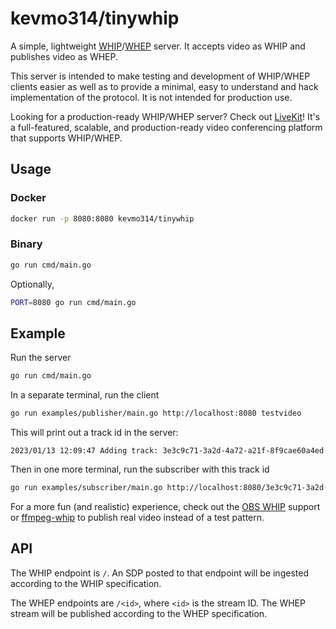 # kevmo314/tinywhip

A simple, lightweight [WHIP](https://datatracker.ietf.org/doc/html/draft-ietf-wish-whip)/[WHEP](https://www.ietf.org/id/draft-murillo-whep-01.html) server. It accepts video as WHIP and publishes video as WHEP.

This server is intended to make testing and development of WHIP/WHEP clients easier as well as to provide a minimal, easy to understand and hack implementation of the protocol. It is not intended for production use.

Looking for a production-ready WHIP/WHEP server? Check out [LiveKit](https://livekit.io/)! It's a full-featured, scalable, and production-ready video conferencing platform that supports WHIP/WHEP.

## Usage

### Docker

```bash
docker run -p 8080:8080 kevmo314/tinywhip
```

### Binary

```bash
go run cmd/main.go
```

Optionally,

```bash
PORT=8080 go run cmd/main.go
```

## Example

Run the server

```bash
go run cmd/main.go
```

In a separate terminal, run the client

```bash
go run examples/publisher/main.go http://localhost:8080 testvideo
```

This will print out a track id in the server:

```
2023/01/13 12:09:47 Adding track: 3e3c9c71-3a2d-4a72-a21f-8f9cae60a4ed
```

Then in one more terminal, run the subscriber with this track id

```bash
go run examples/subscriber/main.go http://localhost:8080/3e3c9c71-3a2d-4a72-a21f-8f9cae60a4ed
```

For a more fun (and realistic) experience, check out the [OBS WHIP](https://github.com/obsproject/obs-studio/pull/7926) support or [ffmpeg-whip](https://github.com/kevmo314/ffmpeg-whip) to publish real video instead of a test pattern.

## API

The WHIP endpoint is `/`. An SDP posted to that endpoint will be ingested according to the WHIP specification.

The WHEP endpoints are `/<id>`, where `<id>` is the stream ID. The WHEP stream will be published according to the WHEP specification.
